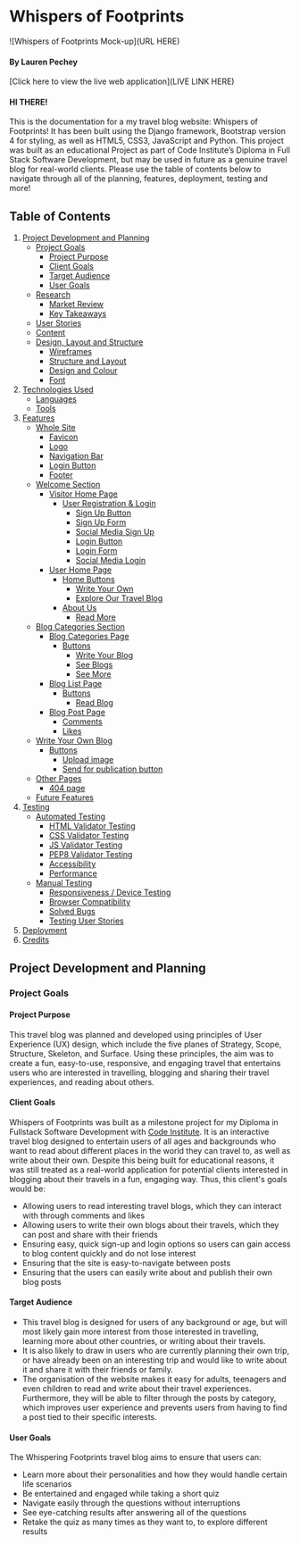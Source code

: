 # Whispers of Footprints

![Whispers of Footprints Mock-up](URL HERE)

#### By Lauren Pechey
[Click here to view the live web application](LIVE LINK HERE)

#### HI THERE!

This is the documentation for a my travel blog website: Whispers of Footprints! It has been built using the Django framework, Bootstrap version 4 for styling, as well as HTML5, CSS3, JavaScript and Python. This project was built as an educational Project as part of Code Institute’s Diploma in Full Stack Software Development, but may be used in future as a genuine travel blog for real-world clients. Please use the table of contents below to navigate through all of the planning, features, deployment, testing and more!

## Table of Contents

1. [Project Development and Planning](#project-development-and-planning)
    - [Project Goals](#project-goals)
        - [Project Purpose](#project-purpose)
        - [Client Goals](#client-goals)
        - [Target Audience](#target-audience)
        - [User Goals](#user-goals)
    - [Research](#research)
        - [Market Review](#market-review)
        - [Key Takeaways](#key-takeaways-from-market-review)
    - [User Stories](#user-stories)
    - [Content](#content)
    - [Design, Layout and Structure](#design-layout-and-structure)
        - [Wireframes](#wireframes)
        - [Structure and Layout](#structure-and-layout)
        - [Design and Colour](#design-and-colour)
        - [Font](#font)
2. [Technologies Used](#technologies-used)
    - [Languages](#languages)
    - [Tools](#tools)
3. [Features](#features)
    - [Whole Site](#whole-site)
        - [Favicon](#favicon)
        - [Logo](#logo)
        - [Navigation Bar](#navigation-bar)
        - [Login Button](#login-button)
        - [Footer](#footer)
    - [Welcome Section](#welcome-section)
        - [Visitor Home Page](#visitor-home-page)
            - [User Registration & Login](#user-registration-&-login)
                - [Sign Up Button](#sign-up-button)
                - [Sign Up Form](#sign-up-form)
                - [Social Media Sign Up](#social-media-sign-up)
                - [Login Button](#login-button)
                - [Login Form](#login-form)
                - [Social Media Login](#social-media-login)
        - [User Home Page](#user-home-page)
            - [Home Buttons](#home-buttons)
                - [Write Your Own](#write-your-own)
                - [Explore Our Travel Blog](#explore-our-travel-blog)
            - [About Us](#about-us)
                - [Read More](#read-more)
    - [Blog Categories Section](#blog-categories-section)
        - [Blog Categories Page](#blog-categories-page)
            - [Buttons](#buttons)
                - [Write Your Blog](#write-your-blog)
                - [See Blogs](#see-blogs)
                - [See More](#see-more)
        - [Blog List Page](#blog-list-page)
            - [Buttons](#buttons)
                - [Read Blog](#read-blog)
        - [Blog Post Page](#blog-post-page)
            - [Comments](#comments)
            - [Likes](#likes)
    - [Write Your Own Blog](#write-your-own-blog)
        - [Buttons](#buttons)
            - [Upload image](#upload-image)
            - [Send for publication button](#send-for-publication-button)
    - [Other Pages](#other-pages)
        - [404 page](#404-page)
    - [Future Features](#future-features)
4. [Testing](#testing)
    - [Automated Testing](#automated-testing)
        - [HTML Validator Testing](#html-validator-testing)
        - [CSS Validator Testing](#css-validator-testing)
        - [JS Validator Testing](#js-validator-testing)
        - [PEP8 Validator Testing](#pep8-validator-testing)
        - [Accessibility](#accessibility)
        - [Performance](#performance)
    - [Manual Testing](#manual-testing)
        - [Responsiveness / Device Testing](#responsiveness-/-device-testing)
        - [Browser Compatibility](#browser-compatibility)
        - [Solved Bugs](#solved-bugs)
        - [Testing User Stories](#testing-user-stories)
5. [Deployment](#deployment)
6. [Credits](#credits)

## Project Development and Planning 

### Project Goals 

#### Project Purpose

This travel blog was planned and developed using principles of User Experience (UX) design, which include the five planes of Strategy, Scope, Structure, Skeleton, and Surface. Using these principles, the aim was to create a fun, easy-to-use, responsive, and engaging travel that entertains users who are interested in travelling, blogging and sharing their travel experiences, and reading about others. 

#### Client Goals

Whispers of Footprints was built as a milestone project for my Diploma in Fullstack Software Development with [Code Institute](https://codeinstitute.net/global/full-stack-software-development-diploma/). It is an interactive travel blog designed to entertain users of all ages and backgrounds who want to read about different places in the world they can travel to, as well as write about their own. Despite this being built for educational reasons, it was still treated as a real-world application for potential clients interested in blogging about their travels in a fun, engaging way. Thus, this client's goals would be:

- Allowing users to read interesting travel blogs, which they can interact with through comments and likes
- Allowing users to write their own blogs about their travels, which they can post and share with their friends
- Ensuring easy, quick sign-up and login options so users can gain access to blog content quickly and do not lose interest
- Ensuring that the site is easy-to-navigate between posts
- Ensuring that the users can easily write about and publish their own blog posts

#### Target Audience

- This travel blog is designed for users of any background or age, but will most likely gain more interest from those interested in travelling, learning more about other countries, or writing about their travels. 
- It is also likely to draw in users who are currently planning their own trip, or have already been on an interesting trip and would like to write about it and share it with their friends or family. 
- The organisation of the website makes it easy for adults, teenagers and even children to read and write about their travel experiences. Furthermore, they will be able to filter through the posts by category, which improves user experience and prevents users from having to find a post tied to their specific interests. 

#### User Goals 

The Whispering Footprints travel blog aims to ensure that users can:

- Learn more about their personalities and how they would handle certain life scenarios
- Be entertained and engaged while taking a short quiz
- Navigate easily through the questions without interruptions
- See eye-catching results after answering all of the questions
- Retake the quiz as many times as they want to, to explore different results